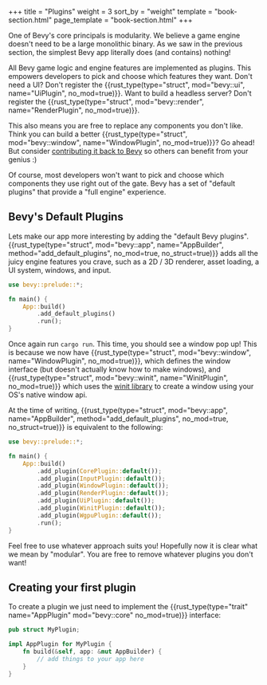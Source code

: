 +++
title = "Plugins"
weight = 3
sort_by = "weight"
template = "book-section.html"
page_template = "book-section.html"
+++

One of Bevy's core principals is modularity. We believe a game engine doesn't need to be a large monolithic binary. As we saw in the previous section, the simplest Bevy app literally does (and contains) nothing!

All Bevy game logic and engine features are implemented as plugins. This empowers developers to pick and choose which features they want. Don't need a UI? Don't register the {{rust_type(type="struct", mod="bevy::ui", name="UiPlugin", no_mod=true)}}. Want to build a headless server? Don't register the {{rust_type(type="struct", mod="bevy::render", name="RenderPlugin", no_mod=true)}}.

This also means you are free to replace any components you don't like. Think you can build a better {{rust_type(type="struct", mod="bevy::window", name="WindowPlugin", no_mod=true)}}? Go ahead! But consider [contributing it back to Bevy](/learn/book/contributing) so others can benefit from your genius :) 

Of course, most developers won't want to pick and choose which components they use right out of the gate. Bevy has a set of "default plugins" that provide a "full engine" experience.  

## Bevy's Default Plugins

Lets make our app more interesting by adding the "default Bevy plugins". 
{{rust_type(type="struct", mod="bevy::app", name="AppBuilder", method="add_default_plugins", no_mod=true, no_struct=true)}} adds all the juicy engine features you crave, such as a 2D / 3D renderer, asset loading, a UI system, windows, and input. 

```rs
use bevy::prelude::*;

fn main() {
    App::build()
        .add_default_plugins()
        .run();
}
```

Once again run ```cargo run```. This time, you should see a window pop up! This is because we now have {{rust_type(type="struct", mod="bevy::window", name="WindowPlugin", no_mod=true)}}, which defines the window interface (but doesn't actually know how to make windows), and {{rust_type(type="struct", mod="bevy::winit", name="WinitPlugin", no_mod=true)}} which uses the <a href="https://github.com/rust-windowing/winit" target="_blank">winit library</a> to create a window using your OS's native window api.

At the time of writing, {{rust_type(type="struct", mod="bevy::app", name="AppBuilder", method="add_default_plugins", no_mod=true, no_struct=true)}} is equivalent to the following:
```rs
use bevy::prelude::*;

fn main() {
    App::build()
        .add_plugin(CorePlugin::default());
        .add_plugin(InputPlugin::default());
        .add_plugin(WindowPlugin::default());
        .add_plugin(RenderPlugin::default());
        .add_plugin(UiPlugin::default());
        .add_plugin(WinitPlugin::default());
        .add_plugin(WgpuPlugin::default());
        .run();
}
```

Feel free to use whatever approach suits you! Hopefully now it is clear what we mean by "modular". You are free to remove whatever plugins you don't want!

## Creating your first plugin

To create a plugin we just need to implement the {{rust_type(type="trait" name="AppPlugin" mod="bevy::core" no_mod=true)}} interface:

```rs
pub struct MyPlugin;

impl AppPlugin for MyPlugin {
    fn build(&self, app: &mut AppBuilder) {
        // add things to your app here
    }
}
```